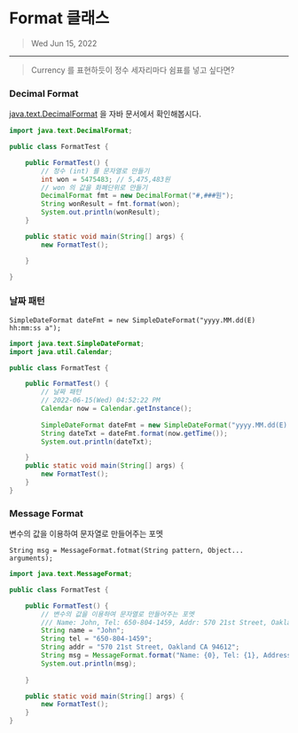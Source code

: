 # Format 클래스

> Wed Jun 15, 2022

---

> Currency 를 표현하듯이 정수 세자리마다 쉼표를 넣고 싶다면?



### Decimal Format

[java.text.DecimalFormat](https://docs.oracle.com/javase/8/docs/api/index.html) 을 자바 문서에서 확인해봅시다.

```java
import java.text.DecimalFormat;

public class FormatTest {

	public FormatTest() {
		// 정수 (int) 를 문자열로 만들기
		int won = 5475483; // 5,475,483원
		// won 의 값을 화폐단위로 만들기 
		DecimalFormat fmt = new DecimalFormat("#,###원");
		String wonResult = fmt.format(won);
		System.out.println(wonResult);
	}

	public static void main(String[] args) {
		new FormatTest();

	}

}
```



### 날짜 패턴

`SimpleDateFormat dateFmt = new SimpleDateFormat("yyyy.MM.dd(E) hh:mm:ss a");`

```java
import java.text.SimpleDateFormat;
import java.util.Calendar;

public class FormatTest {

	public FormatTest() {
		// 날짜 패턴
		// 2022-06-15(Wed) 04:52:22 PM
		Calendar now = Calendar.getInstance();
		
		SimpleDateFormat dateFmt = new SimpleDateFormat("yyyy.MM.dd(E) hh:mm:ss a");
		String dateTxt = dateFmt.format(now.getTime());
		System.out.println(dateTxt);

	}
	public static void main(String[] args) {
		new FormatTest();
	}
}
```



### Message Format

변수의 값을 이용하여 문자열로 만들어주는 포멧

`String msg = MessageFormat.fotmat(String pattern, Object... arguments);`

```java
import java.text.MessageFormat;

public class FormatTest {

	public FormatTest() {
		// 변수의 값을 이용하여 문자열로 만들어주는 포멧
		/// Name: John, Tel: 650-804-1459, Addr: 570 21st Street, Oakland CA  
		String name = "John";
		String tel = "650-804-1459";
		String addr = "570 21st Street, Oakland CA 94612";
		String msg = MessageFormat.format("Name: {0}, Tel: {1}, Address: {2}", name, tel, addr);
		System.out.println(msg);
		
	}

	public static void main(String[] args) {
		new FormatTest();
	}
}
```


